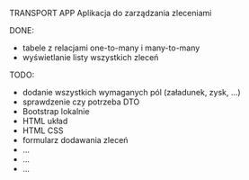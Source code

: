 TRANSPORT APP
Aplikacja do zarządzania zleceniami

DONE:
- tabele z relacjami one-to-many i many-to-many
- wyświetlanie listy wszystkich zleceń

TODO:
- dodanie wszystkich wymaganych pól (załadunek, zysk, ...)
- sprawdzenie czy potrzeba DTO
- Bootstrap lokalnie
- HTML układ
- HTML CSS
- formularz dodawania zleceń
- ...
- ...
- ...
